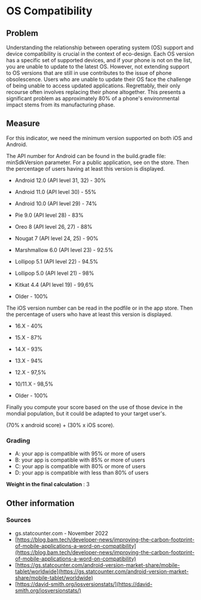 # OS Compatibility

## Problem

Understanding the relationship between operating system (OS) support and device compatibility is crucial in the context of eco-design. Each OS version has a specific set of supported devices, and if your phone is not on the list, you are unable to update to the latest OS. However, not extending support to OS versions that are still in use contributes to the issue of phone obsolescence. Users who are unable to update their OS face the challenge of being unable to access updated applications. Regrettably, their only recourse often involves replacing their phone altogether. This presents a significant problem as approximately 80% of a phone's environmental impact stems from its manufacturing phase.

## Measure

For this indicator, we need the minimum version supported on both iOS and Android.

The API number for Android can be found in the build.gradle file: minSdkVersion parameter. For a public application, see on the store. Then the percentage of users having at least this version is displayed.

- Android 12.0 (API level 31, 32) - 30%

- Android 11.0 (API level 30) - 55%

- Android 10.0 (API level 29) - 74%

- Pie 9.0 (API level 28) - 83%

- Oreo 8 (API level 26, 27) - 88%

- Nougat 7 (API level 24, 25) - 90%

- Marshmallow 6.0 (API level 23) - 92.5%

- Lollipop 5.1 (API level 22) - 94.5%

- Lollipop 5.0 (API level 21) - 98%

- Kitkat 4.4 (API level 19) - 99,6%

- Older - 100%

The iOS version number can be read in the podfile or in the app store. Then the percentage of users who have at least this version is displayed.

- 16.X - 40%

- 15.X - 87%

- 14.X - 93%

- 13.X - 94%

- 12.X - 97,5%

- 10/11.X - 98,5%

- Older - 100%

Finally you compute your score based on the use of those device in the mondial population, but it could be adapted to your target user's.

(70% x android score) + (30% x iOS score).

### Grading

- A: your app is compatible with 95% or more of users
- B: your app is compatible with 85% or more of users
- C: your app is compatible with 80% or more of users
- D: your app is compatible with less than 80% of users

**Weight in the final calculation** : 3

## Other information

### Sources

- gs.statcounter.com - November 2022
- [https://blog.bam.tech/developer-news/improving-the-carbon-footprint-of-mobile-applications-a-word-on-compatibility](https://blog.bam.tech/developer-news/improving-the-carbon-footprint-of-mobile-applications-a-word-on-compatibility)
- [https://gs.statcounter.com/android-version-market-share/mobile-tablet/worldwide](https://gs.statcounter.com/android-version-market-share/mobile-tablet/worldwide)
- [https://david-smith.org/iosversionstats/](https://david-smith.org/iosversionstats/)
